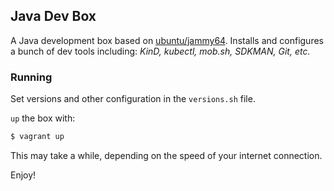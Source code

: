 ## Java Dev Box

A Java development box based on [ubuntu/jammy64][jammy-box]. Installs and configures a bunch of dev tools including: _KinD, kubectl, mob.sh, SDKMAN, Git, etc._

### Running

Set versions and other configuration in the `versions.sh` file.

`up` the box with:

```bash
$ vagrant up
```

This may take a while, depending on the speed of your internet connection.

Enjoy!

<!-- ref links -->
[jammy-box]: https://app.vagrantup.com/ubuntu/boxes/jammy64 "Ubuntu Jammy Vagrant box"
